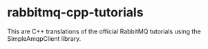 # rabbitmq-cpp-tutorials
This are C++ translations of the official RabbitMQ tutorials using the SimpleAmqpClient library.
